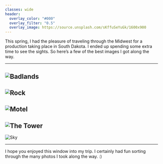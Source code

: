 ```yaml
---
classes: wide
header:
  overlay_color: "#000"
  overlay_filter: "0.5"
  overlay_image: https://source.unsplash.com/sKffuSeYuGk/1600x900
---
```


This spring, I had the pleasure of traveling through the Midwest for a production taking place in South Dakota. I ended up spending some extra time to see the sights. So here’s a few of the best images I got along the way.

---

![Badlands](https://source.unsplash.com/lMSyBuzVwzk/1600x900)
---
![Rock](https://source.unsplash.com/DUdPYQSAX-w/1600x900)
---
![Motel](https://source.unsplash.com/QyQ-darwLYg/1600x900)
---
![The Tower](https://source.unsplash.com/lr8TOtpL2IQ/1600x900)
---
![Sky](https://source.unsplash.com/sKffuSeYuGk/1600x900)

---

I hope you enjoyed this window into my trip. I certainly had fun sorting through the many photos I took along the way. :)
